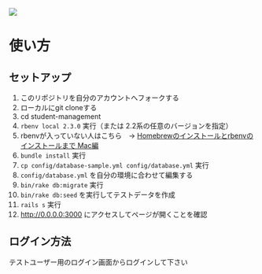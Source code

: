 
![](https://s3-us-west-2.amazonaws.com/wordpressimageawesome/wp-content/uploads/2016/05/20233805/92833ef89335452c5c76c529fe8430b2.png)

# 使い方

## セットアップ
1. このリポジトリを自分のアカウントへフォークする
2. ローカルにgit cloneする
3. cd student-management
4. `rbenv local 2.3.0` 実行（または 2.2系の任意のバージョンを指定）
5. rbenvが入っていない人はこちら　→ [Homebrewのインストールとrbenvのインストールまで Mac編](http://qiita.com/issobero/items/e0443b79da117ed48294)
6. `bundle install` 実行
7. `cp config/database-sample.yml config/database.yml` 実行
8. `config/database.yml` を自分の環境に合わせて編集する
9. `bin/rake db:migrate` 実行
10. `bin/rake db:seed` を実行してテストデータを作成
12. `rails s` 実行
13. http://0.0.0.0:3000 にアクセスしてページが開くことを確認

## ログイン方法

テストユーザー用のログイン画面からログインして下さい
